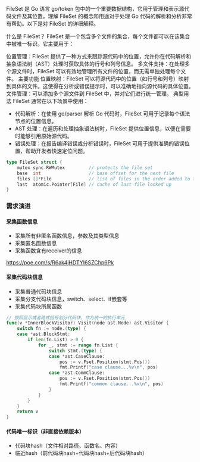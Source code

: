 FileSet 是 Go 语言 go/token 包中的一个重要数据结构，它用于管理和表示源代码文件及其位置。理解 FileSet 的概念和用途对于处理 Go 代码的解析和分析非常有帮助。以下是对 FileSet 的详细解释。

什么是 FileSet？
FileSet 是一个包含多个文件的集合，每个文件都可以在该集合中被唯一标识。它主要用于：

位置管理：FileSet 提供了一种方式来跟踪源代码中的位置，允许你在代码解析和抽象语法树（AST）处理时获取具体的行号和列号信息。
多文件支持：在处理多个源文件时，FileSet 可以有效地管理所有文件的位置，而无需单独处理每个文件。
主要功能
位置映射：FileSet 可以将源代码中的位置（如行号和列号）映射到具体的文件。这使得在分析或错误提示时，可以准确地指向源代码的具体位置。
文件管理：可以添加多个源文件到 FileSet 中，并对它们进行统一管理。
典型用法
FileSet 通常在以下场景中使用：

- 代码解析：在使用 go/parser 解析 Go 代码时，FileSet 可用于记录每个语法节点的位置信息。
- AST 处理：在遍历和处理抽象语法树时，FileSet 提供位置信息，以便在需要时能够引用原始源代码。
- 错误处理：在报告编译错误或分析错误时，FileSet 可用于提供准确的错误位置，帮助开发者快速定位问题。


```go
type FileSet struct {
	mutex sync.RWMutex         // protects the file set
	base  int                  // base offset for the next file
	files []*File              // list of files in the order added to the set
	last  atomic.Pointer[File] // cache of last file looked up
}
```

### 需求演进
#### 采集函数信息
- 采集所有非匿名函数信息，参数及其类型信息
- 采集匿名函数信息
- 采集函数含有receiver的信息

https://poe.com/s/R6ak4jHDTYI6SZChp6Pk

#### 采集代码块信息
- 采集普通代码块信息
- 采集分支代码块信息，switch、select、if嵌套等
- 采集代码块所属函数

```go
// 按照显示或者隐式括号划分代码块，作为统一的执行单元
func(v *InnerBlockVisitor) Visit(node ast.Node) ast.Visitor {
	switch fn := node.(type) {
	case *ast.BlockStmt:
		if len(fn.List) > 0 {
			for _, stmt := range fn.List {
				switch stmt.(type) {
				case *ast.CaseClause:
					pos := v.Fset.Position(stmt.Pos())
					fmt.Printf("case clause...%v\n", pos)
				case *ast.CommClause:
					pos := v.Fset.Position(stmt.Pos())
					fmt.Printf("common clause...%v\n", pos)
				}
			}
		}
	}
	return v
}
```

#### 代码唯一标识（非直接依赖版本）
- 代码块hash（文件相对路径、函数名、内容）
- 临近hash（前代码块hash+代码块hash+后代码块hash）
